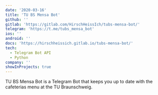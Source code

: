 ```yaml
---
date: '2020-03-16'
title: 'TU BS Mensa Bot'
github: ''
gitlab: 'https://gitlab.com/HirschHeissIch/tubs-mensa-bot/'
telegram: 'https://t.me/tubs_mensa_bot'
ios: ''
android: ''
docs: 'https://hirschheissich.gitlab.io/tubs-mensa-bot/'
tech:
  - Telegram Bot API
  - Python
company: ''
showInProjects: true
---
```


TU BS Mensa Bot is a Telegram Bot that keeps you up to date with the cafeterias menu at the TU Braunschweig.
